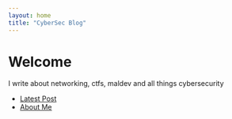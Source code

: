 ```yaml
---
layout: home
title: "CyberSec Blog"
---
```



# Welcome

I write about networking, ctfs, maldev and all things cybersecurity

- [Latest Post](./_posts/2025-08-30-browser-to-the-wire.md)
- [About Me](./about.md)

